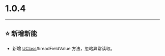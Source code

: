 # 1.0.4

---------------------

## ⭐ 新增新能

- 新增 [UClass](/com/redgogh/tools/refection/UClass.java)#ireadFieldValue 方法，忽略异常读取。